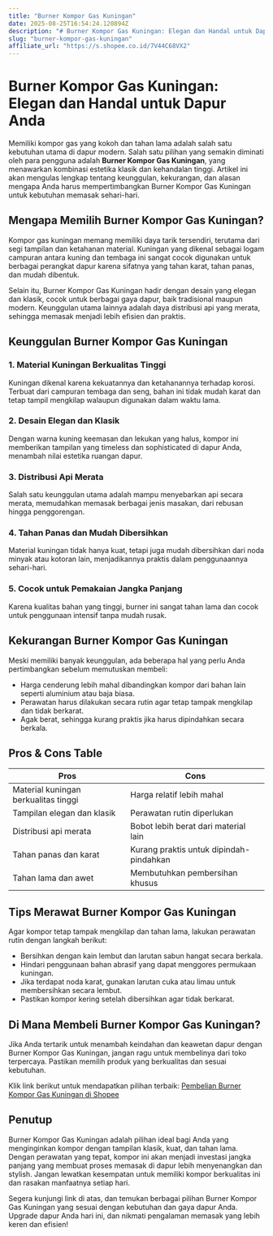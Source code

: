 ```yaml
---
title: "Burner Kompor Gas Kuningan"
date: 2025-08-25T16:54:24.120894Z
description: "# Burner Kompor Gas Kuningan: Elegan dan Handal untuk Dapur Anda..."
slug: "burner-kompor-gas-kuningan"
affiliate_url: "https://s.shopee.co.id/7V44C68VX2"
---
```

# Burner Kompor Gas Kuningan: Elegan dan Handal untuk Dapur Anda

Memiliki kompor gas yang kokoh dan tahan lama adalah salah satu kebutuhan utama di dapur modern. Salah satu pilihan yang semakin diminati oleh para pengguna adalah **Burner Kompor Gas Kuningan**, yang menawarkan kombinasi estetika klasik dan kehandalan tinggi. Artikel ini akan mengulas lengkap tentang keunggulan, kekurangan, dan alasan mengapa Anda harus mempertimbangkan Burner Kompor Gas Kuningan untuk kebutuhan memasak sehari-hari.

## Mengapa Memilih Burner Kompor Gas Kuningan?

Kompor gas kuningan memang memiliki daya tarik tersendiri, terutama dari segi tampilan dan ketahanan material. Kuningan yang dikenal sebagai logam campuran antara kuning dan tembaga ini sangat cocok digunakan untuk berbagai perangkat dapur karena sifatnya yang tahan karat, tahan panas, dan mudah dibentuk. 

Selain itu, Burner Kompor Gas Kuningan hadir dengan desain yang elegan dan klasik, cocok untuk berbagai gaya dapur, baik tradisional maupun modern. Keunggulan utama lainnya adalah daya distribusi api yang merata, sehingga memasak menjadi lebih efisien dan praktis.

## Keunggulan Burner Kompor Gas Kuningan

### 1. Material Kuningan Berkualitas Tinggi
Kuningan dikenal karena kekuatannya dan ketahanannya terhadap korosi. Terbuat dari campuran tembaga dan seng, bahan ini tidak mudah karat dan tetap tampil mengkilap walaupun digunakan dalam waktu lama.

### 2. Desain Elegan dan Klasik
Dengan warna kuning keemasan dan lekukan yang halus, kompor ini memberikan tampilan yang timeless dan sophisticated di dapur Anda, menambah nilai estetika ruangan dapur.

### 3. Distribusi Api Merata
Salah satu keunggulan utama adalah mampu menyebarkan api secara merata, memudahkan memasak berbagai jenis masakan, dari rebusan hingga penggorengan.

### 4. Tahan Panas dan Mudah Dibersihkan
Material kuningan tidak hanya kuat, tetapi juga mudah dibersihkan dari noda minyak atau kotoran lain, menjadikannya praktis dalam penggunaannya sehari-hari.

### 5. Cocok untuk Pemakaian Jangka Panjang
Karena kualitas bahan yang tinggi, burner ini sangat tahan lama dan cocok untuk penggunaan intensif tanpa mudah rusak.

## Kekurangan Burner Kompor Gas Kuningan

Meski memiliki banyak keunggulan, ada beberapa hal yang perlu Anda pertimbangkan sebelum memutuskan membeli:

- Harga cenderung lebih mahal dibandingkan kompor dari bahan lain seperti aluminium atau baja biasa.
- Perawatan harus dilakukan secara rutin agar tetap tampak mengkilap dan tidak berkarat.
- Agak berat, sehingga kurang praktis jika harus dipindahkan secara berkala.

## Pros & Cons Table

| **Pros** | **Cons** |
|-----------------------|-------------------------|
| Material kuningan berkualitas tinggi | Harga relatif lebih mahal |
| Tampilan elegan dan klasik | Perawatan rutin diperlukan |
| Distribusi api merata | Bobot lebih berat dari material lain |
| Tahan panas dan karat | Kurang praktis untuk dipindah-pindahkan |
| Tahan lama dan awet | Membutuhkan pembersihan khusus |

## Tips Merawat Burner Kompor Gas Kuningan

Agar kompor tetap tampak mengkilap dan tahan lama, lakukan perawatan rutin dengan langkah berikut:

- Bersihkan dengan kain lembut dan larutan sabun hangat secara berkala.
- Hindari penggunaan bahan abrasif yang dapat menggores permukaan kuningan.
- Jika terdapat noda karat, gunakan larutan cuka atau limau untuk membersihkan secara lembut.
- Pastikan kompor kering setelah dibersihkan agar tidak berkarat.

## Di Mana Membeli Burner Kompor Gas Kuningan?

Jika Anda tertarik untuk menambah keindahan dan keawetan dapur dengan Burner Kompor Gas Kuningan, jangan ragu untuk membelinya dari toko terpercaya. Pastikan memilih produk yang berkualitas dan sesuai kebutuhan.

Klik link berikut untuk mendapatkan pilihan terbaik: [Pembelian Burner Kompor Gas Kuningan di Shopee](https://s.shopee.co.id/7V44C68VX2)

## Penutup

Burner Kompor Gas Kuningan adalah pilihan ideal bagi Anda yang menginginkan kompor dengan tampilan klasik, kuat, dan tahan lama. Dengan perawatan yang tepat, kompor ini akan menjadi investasi jangka panjang yang membuat proses memasak di dapur lebih menyenangkan dan stylish. Jangan lewatkan kesempatan untuk memiliki kompor berkualitas ini dan rasakan manfaatnya setiap hari.

Segera kunjungi link di atas, dan temukan berbagai pilihan Burner Kompor Gas Kuningan yang sesuai dengan kebutuhan dan gaya dapur Anda. Upgrade dapur Anda hari ini, dan nikmati pengalaman memasak yang lebih keren dan efisien!